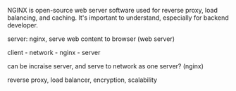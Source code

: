 NGINX is open-source web server software used for reverse proxy, load balancing, and caching. It's important to understand, especially for backend developer.

server: nginx, serve web content to browser (web server)

client - network - nginx - server

can be incraise server, and serve to network as one server? (nginx)

reverse proxy, load balancer, encryption, scalability